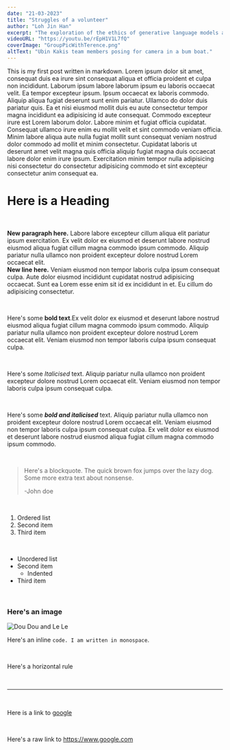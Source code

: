```yaml
---
date: "21-03-2023"
title: "Struggles of a volunteer"
author: "Loh Jin Han"
excerpt: "The exploration of the ethics of generative language models and artificial intelligence in today's society."
videoURL: "https://youtu.be/rEpH1V1L7fQ"
coverImage: "GroupPicWithTerence.png"
altText: "Ubin Kakis team members posing for camera in a bum boat."
---
```

This is my first post written in markdown. Lorem ipsum dolor sit amet, consequat duis ea irure sint consequat aliqua et officia proident et culpa non incididunt. Laborum ipsum labore laborum ipsum eu laboris occaecat velit. Ea tempor excepteur ipsum. Ipsum occaecat ex laboris commodo. Aliquip aliqua fugiat deserunt sunt enim pariatur. Ullamco do dolor duis pariatur quis. Ea et nisi eiusmod mollit duis eu aute consectetur tempor magna incididunt ea adipisicing id aute consequat. Commodo excepteur irure est Lorem laborum dolor. Labore minim et fugiat officia cupidatat. Consequat ullamco irure enim eu mollit velit et sint commodo veniam officia. Minim labore aliqua aute nulla fugiat mollit sunt consequat veniam nostrud dolor commodo ad mollit et minim consectetur. Cupidatat laboris ut deserunt amet velit magna quis officia aliquip fugiat magna duis occaecat labore dolor enim irure ipsum. Exercitation minim tempor nulla adipisicing nisi consectetur do consectetur adipisicing commodo et sint excepteur consectetur anim consequat ea.

# Here is a Heading

&nbsp;

**New paragraph here.** Labore labore excepteur cillum aliqua elit pariatur ipsum exercitation. Ex velit dolor ex eiusmod et deserunt labore nostrud eiusmod aliqua fugiat cillum magna commodo ipsum commodo. Aliquip pariatur nulla ullamco non proident excepteur dolore nostrud Lorem occaecat elit.  
**New line here.** Veniam eiusmod non tempor laboris culpa ipsum consequat culpa. Aute dolor eiusmod incididunt cupidatat nostrud adipisicing occaecat. Sunt ea Lorem esse enim sit id ex incididunt in et. Eu cillum do adipisicing consectetur.  

&nbsp;

Here's some **bold text**.Ex velit dolor ex eiusmod et deserunt labore nostrud eiusmod aliqua fugiat cillum magna commodo ipsum commodo. Aliquip pariatur nulla ullamco non proident excepteur dolore nostrud Lorem occaecat elit. Veniam eiusmod non tempor laboris culpa ipsum consequat culpa.

&nbsp;

Here's some *Italicised* text. Aliquip pariatur nulla ullamco non proident excepteur dolore nostrud Lorem occaecat elit. Veniam eiusmod non tempor laboris culpa ipsum consequat culpa.

&nbsp;

Here's some ***bold and italicised*** text. Aliquip pariatur nulla ullamco non proident excepteur dolore nostrud Lorem occaecat elit. Veniam eiusmod non tempor laboris culpa ipsum consequat culpa. Ex velit dolor ex eiusmod et deserunt labore nostrud eiusmod aliqua fugiat cillum magna commodo ipsum commodo. 

&nbsp;

> Here's a blockquote. The quick brown fox jumps over the lazy dog. Some more extra text about nonsense.
> 
> -John doe

&nbsp;

1. Ordered list
2. Second item
3. Third item

&nbsp;

- Unordered list
- Second item
  - Indented
- Third item

&nbsp;

### Here's an image

![Dou Dou and Le Le](/assets/Images/DouDouandLeLe.png)

Here's an inline `code. I am written in monospace`.

&nbsp;

Here's a horizontal rule

&nbsp;

***

&nbsp;

Here is a link to [google](https://www.google.com)

&nbsp;

Here's a raw link to <https://www.google.com>